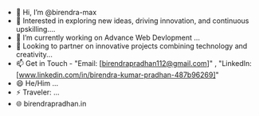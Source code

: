 - 👋 Hi, I’m @birendra-max
- 👀 Interested in exploring new ideas, driving innovation, and continuous upskilling....
- 🌱 I’m currently working on Advance Web Devlopment ...
- 💞️ Looking to partner on innovative projects combining technology and creativity...
- 📫 Get in Touch - "Email: [birendrapradhan112@gmail.com]" , "LinkedIn: [www.linkedin.com/in/birendra-kumar-pradhan-487b96269]"
- 😄 He/Him ...
- ⚡ Traveler: ...
- 🌐 birendrapradhan.in

<!---
birendra-max/birendra-max is a ✨ special ✨ repository because its `README.md` (this file) appears on your GitHub profile.
You can click the Preview link to take a look at your changes.
--->

